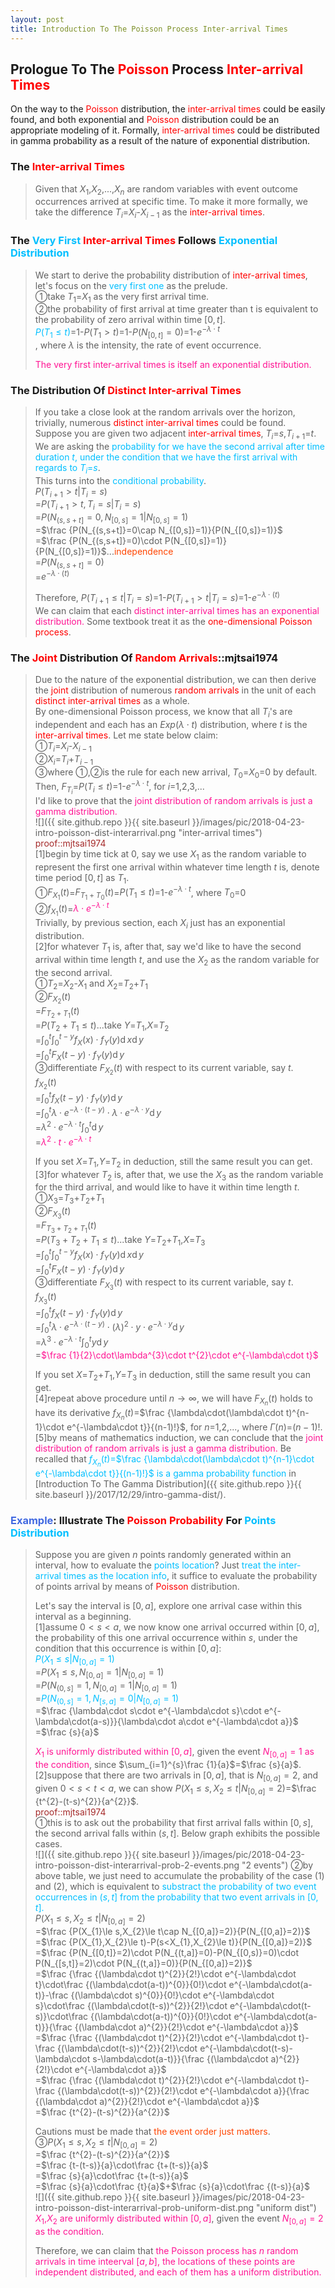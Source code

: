 ```yaml
---
layout: post
title: Introduction To The Poisson Process Inter-arrival Times
---
```


## Prologue To The <font color="Red">Poisson</font> Process <font color="Red">Inter-arrival Times</font>
<p class="message">
On the way to the <font color="Red">Poisson</font> distribution, the <font color="Red">inter-arrival times</font> could be easily found, and both exponential and <font color="Red">Poisson</font> distribution could be an appropriate modeling of it.  Formally, <font color="Red">inter-arrival times</font> could be distributed in gamma probability as a result of the nature of exponential distribution.  
</p>

### The <font color="Red">Inter-arrival Times</font>
>Given that $X_{1}$,$X_{2}$,...,$X_{n}$ are random variables with event outcome occurrences arrived at specific time.  To make it more formally, we take the difference $T_{i}$=$X_{i}$-$X_{i-1}$ as the <font color="Red">inter-arrival times</font>.  

### The <font color="DeepSkyBlue">Very First</font> <font color="Red">Inter-arrival Times</font> Follows <font color="DeepSkyBlue">Exponential Distribution</font>
>We start to derive the probability distribution of <font color="Red">inter-arrival times</font>, let's focus on the <font color="DeepSkyBlue">very first one</font> as the prelude.  
>&#10112;take $T_{1}$=$X_{1}$ as the very first arrival time.  
>&#10113;the probability of first arrival at time greater than t is equivalent to the probability of zero arrival within time $[0,t]$.  
><font color="DeepSkyBlue">$P(T_{1}\le t)$</font>=1-$P(T_{1}>t)$=1-$P(N_{[0,t]}=0)$=1-$e^{-\lambda\cdot t}$  
>, where $\lambda$ is the intensity, the rate of event occurrence.  
>
><font color="DeepPink">The very first inter-arrival times is itself an exponential distribution.</font>  

### The Distribution Of <font color="Red">Distinct Inter-arrival Times</font>
>If you take a close look at the random arrivals over the horizon, trivially, numerous <font color="Red">distinct inter-arrival times</font> could be found.  
>Suppose you are given two adjacent <font color="Red">inter-arrival times</font>, $T_{i}$=$s$,$T_{i+1}$=$t$.  We are asking the <font color="DeepSkyBlue">probability for we have the second arrival after time duration $t$, under the condition that we have the first arrival with regards to $T_{i}$=$s$</font>.  
>This turns into the <font color="DeepSkyBlue">conditional probability</font>.  
>$P(T_{i+1}>t|T_{i}=s)$  
>=$P(T_{i+1}>t,T_{i}=s|T_{i}=s)$  
>=$P(N_{(s,s+t]}=0,N_{[0,s]}=1|N_{[0,s]}=1)$  
>=$\frac {P(N_{(s,s+t]}=0\cap N_{[0,s]}=1)}{P(N_{[0,s]}=1)}$  
>=$\frac {P(N_{(s,s+t]}=0)\cdot P(N_{[0,s]}=1)}{P(N_{[0,s]}=1)}$...<font color="OrangeRed">independence</font>  
>=$P(N_{(s,s+t]}=0)$  
>=$e^{-\lambda\cdot(t)}$  
>
>Therefore, $P(T_{i+1}\le t|T_{i}=s)$=1-$P(T_{i+1}>t|T_{i}=s)$=1-$e^{-\lambda\cdot(t)}$  
>We can claim that each <font color="DeepPink">distinct inter-arrival times has an exponential distribution.</font>  Some textbook treat it as the <font color="Red">one-dimensional Poisson process</font>.  

### The <font color="Red">Joint</font> Distribution Of <font color="Red">Random Arrivals</font>::mjtsai1974
>Due to the nature of the exponential distribution, we can then derive the <font color="Red">joint</font> distribution of numerous <font color="Red">random arrivals</font> in the unit of each <font color="Red">distinct inter-arrival times</font> as a whole.  
>By one-dimensional Poisson process, we know that all $T_{i}$'s are independent and each has an $Exp(\lambda\cdot t)$ distribution, where $t$ is the <font color="Red">inter-arrival times</font>.  Let me state below claim:  
>&#10112;$T_{i}$=$X_{i}$-$X_{i-1}$  
>&#10113;$X_{i}$=$T_{i}$+$T_{i-1}$  
>&#10114;where &#10112;,&#10113;is the rule for each new arrival, $T_{0}$=$X_{0}$=$0$ by default.  
>Then, $F_{T_{i}}$=$P(T_{i}\le t)$=1-$e^{-\lambda\cdot t}$, for $i$=$1$,$2$,$3$,...  
>I'd like to prove that the <font color="DeepPink">joint distribution of random arrivals is just a gamma distribution.</font>  
![]({{ site.github.repo }}{{ site.baseurl }}/images/pic/2018-04-23-intro-poisson-dist-interarrival.png "inter-arrival times")
><font color="Brown">proof::mjtsai1974</font>  
>[1]begin by time tick at $0$, say we use $X_{1}$ as the random variable to represent the first one arrival within whatever time length $t$ is, denote time period $[0,t]$ as $T_{1}$.  
>&#10112;$F_{X_{1}}(t)$=$F_{T_{1}+T_{0}}(t)$=$P(T_{1}\le t)$=1-$e^{-\lambda\cdot t}$, where $T_{0}$=$0$  
>&#10113;$f_{X_{1}}(t)$=<font color="DeepPink">$\lambda\cdot e^{-\lambda\cdot t}$</font>  
>Trivially, by previous section, each $X_{i}$ just has an exponential distribution.  
>[2]for whatever $T_{1}$ is, after that, say we'd like to have the second arrival within time length $t$, and use the $X_{2}$ as the random variable for the second arrival.  
>&#10112;$T_{2}$=$X_{2}$-$X_{1}$ and $X_{2}$=$T_{2}$+$T_{1}$  
>&#10113;$F_{X_{2}}(t)$  
>=$F_{T_{2}+T_{1}}(t)$  
>=$P(T_{2}+T_{1}\le t)$...take $Y$=$T_{1}$,$X$=$T_{2}$  
>=$\int_{0}^{t}\int_{0}^{t-y}f_{X}(x)\cdot f_{Y}(y)\operatorname dx\operatorname dy$  
>=$\int_{0}^{t}F_{X}(t-y)\cdot f_{Y}(y)\operatorname dy$  
>&#10114;differentiate $F_{X_{2}}(t)$ with respect to its current variable, say $t$.  
>$f_{X_{2}}(t)$  
>=$\int_{0}^{t}f_{X}(t-y)\cdot f_{Y}(y)\operatorname dy$  
>=$\int_{0}^{t}\lambda\cdot e^{-\lambda\cdot(t-y)}\cdot\lambda\cdot e^{-\lambda\cdot y}\operatorname dy$  
>=$\lambda^{2}\cdot e^{-\lambda\cdot t}\int_{0}^{t}\operatorname dy$  
>=<font color="DeepPink">$\lambda^{2}\cdot t\cdot e^{-\lambda\cdot t}$</font>  
>
>If you set $X$=$T_{1}$,$Y$=$T_{2}$ in deduction, still the same result you can get.  
>[3]for whatever $T_{2}$ is, after that, we use the $X_{3}$ as the random variable for the third arrival, and would like to have it within time length $t$.  
>&#10112;$X_{3}$=$T_{3}$+$T_{2}$+$T_{1}$  
>&#10113;$F_{X_{3}}(t)$  
>=$F_{T_{3}+T_{2}+T_{1}}(t)$  
>=$P(T_{3}+T_{2}+T_{1}\le t)$...take $Y$=$T_{2}$+$T_{1}$,$X$=$T_{3}$  
>=$\int_{0}^{t}\int_{0}^{t-y}f_{X}(x)\cdot f_{Y}(y)\operatorname dx\operatorname dy$  
>=$\int_{0}^{t}F_{X}(t-y)\cdot f_{Y}(y)\operatorname dy$  
>&#10114;differentiate $F_{X_{3}}(t)$ with respect to its current variable, say $t$.  
>$f_{X_{3}}(t)$  
>=$\int_{0}^{t}f_{X}(t-y)\cdot f_{Y}(y)\operatorname dy$  
>=$\int_{0}^{t}\lambda\cdot e^{-\lambda\cdot(t-y)}\cdot(\lambda)^{2}\cdot y\cdot e^{-\lambda\cdot y}\operatorname dy$  
>=$\lambda^{3}\cdot e^{-\lambda\cdot t}\int_{0}^{t}y\operatorname dy$  
>=<font color="DeepPink">$\frac {1}{2}\cdot\lambda^{3}\cdot t^{2}\cdot e^{-\lambda\cdot t}$</font>  
>
>If you set $X$=$T_{2}$+$T_{1}$,$Y$=$T_{3}$ in deduction, still the same result you can get.  
>[4]repeat above procedure until $n\rightarrow\infty$, we will have $F_{X_{n}}(t)$ holds to have its derivative $f_{X_{n}}(t)$=$\frac {\lambda\cdot(\lambda\cdot t)^{n-1}\cdot e^{-\lambda\cdot t}}{(n-1)!}$, for $n$=$1$,$2$,..., where $\Gamma(n)$=$(n-1)!$.  
>[5]by means of mathematics induction, we can conclude that the <font color="DeepPink">joint distribution of random arrivals is just a gamma distribution.</font>  Be recalled that <font color="DeepSkyBlue">$f_{X_{n}}(t)$=$\frac {\lambda\cdot(\lambda\cdot t)^{n-1}\cdot e^{-\lambda\cdot t}}{(n-1)!}$ is a gamma probability function</font> in [Introduction To The Gamma Distribution]({{ site.github.repo }}{{ site.baseurl }}/2017/12/29/intro-gamma-dist/).  

### <font color="RoyalBlue">Example</font>: Illustrate The <font color="Red">Poisson Probability</font> For <font color="DeepSkyBlue">Points Distribution</font>
>Suppose you are given $n$ points randomly generated within an interval, how to evaluate the <font color="DeepSkyBlue">points location</font>?  Just <font color="DeepSkyBlue">treat the inter-arrival times as the location info</font>, it suffice to evaluate the probability of points arrival by means of <font color="Red">Poisson</font> distribution.  
>
>Let's say the interval is $[0,a]$, explore one arrival case within this interval as a beginning.  
>[1]assume $0<s<a$, we now know one arrival occurred within $[0,a]$, the probability of this one arrival occurrence within $s$, under the condition that this occurrence is within $[0,a]$:  
><font color="DeepSkyBlue">$P(X_{1}\le s|N_{[0,a]}=1)$</font>  
>=$P(X_{1}\le s,N_{[0,a]}=1|N_{[0,a]}=1)$  
>=$P(N_{(0,s]}=1,N_{[0,a]}=1|N_{[0,a]}=1)$  
>=<font color="DeepSkyBlue">$P(N_{(0,s]}=1,N_{[s,a]}=0|N_{[0,a]}=1)$</font>  
>=$\frac {\lambda\cdot s\cdot e^{-\lambda\cdot s}\cdot e^{-\lambda\cdot(a-s)}}{\lambda\cdot a\cdot e^{-\lambda\cdot a}}$  
>=$\frac {s}{a}$  
>
><font color="DeepPink">$X_{1}$ is uniformly distributed within $[0,a]$</font>, given the event <font color="DeepPink">${N_{[0,a]}=1}$ as the condition</font>, since $\sum_{i=1}^{s}\frac {1}{a}$=$\frac {s}{a}$.  
>[2]suppose that there are two arrivals in $[0,a]$, that is $N_{[0,a]}=2$, and given $0<s<t<a$, we can show $P(X_{1}\le s,X_{2}\le t|N_{[0,a]}=2)$=$\frac {t^{2}-(t-s)^{2}}{a^{2}}$.  
><font color="Brown">proof::mjtsai1974</font>  
>&#10112;this is to ask out the probability that first arrival falls within $[0,s]$, the second arrival falls within $(s,t]$.  Below graph exhibits the possible cases.  
![]({{ site.github.repo }}{{ site.baseurl }}/images/pic/2018-04-23-intro-poisson-dist-interarrival-prob-2-events.png "2 events")
>&#10113;by above table, we just need to accumulate the probability of the case (1) and (2), which is equivalent to <font color="DeepSkyBlue">substract the probability of two event occurrences in $(s,t]$ from the probability that two event arrivals in $[0,t]$.</font>  
>$P(X_{1}\le s,X_{2}\le t|N_{[0,a]}=2)$  
>=$\frac {P(X_{1}\le s,X_{2}\le t\cap N_{[0,a]}=2)}{P(N_{[0,a]}=2)}$  
>=$\frac {P(X_{1},X_{2}\le t)-P(s<X_{1},X_{2}\le t)}{P(N_{[0,a]}=2)}$  
>=$\frac {P(N_{[0,t]}=2)\cdot P(N_{(t,a]}=0)-P(N_{[0,s)}=0)\cdot P(N_{[s,t]}=2)\cdot P(N_{(t,a]}=0)}{P(N_{[0,a]}=2)}$  
>=$\frac {\frac {(\lambda\cdot t)^{2}}{2!}\cdot e^{-\lambda\cdot t}\cdot\frac {(\lambda\cdot(a-t))^{0}}{0!}\cdot e^{-\lambda\cdot(a-t)}-\frac {(\lambda\cdot s)^{0}}{0!}\cdot e^{-\lambda\cdot s}\cdot\frac {(\lambda\cdot(t-s))^{2}}{2!}\cdot e^{-\lambda\cdot(t-s)}\cdot\frac {(\lambda\cdot(a-t))^{0}}{0!}\cdot e^{-\lambda\cdot(a-t)}}{\frac {(\lambda\cdot a)^{2}}{2!}\cdot e^{-\lambda\cdot a}}$  
>=$\frac {\frac {(\lambda\cdot t)^{2}}{2!}\cdot e^{-\lambda\cdot t}-\frac {(\lambda\cdot(t-s))^{2}}{2!}\cdot e^{-\lambda\cdot(t-s)-\lambda\cdot s-\lambda\cdot(a-t)}}{\frac {(\lambda\cdot a)^{2}}{2!}\cdot e^{-\lambda\cdot a}}$  
>=$\frac {\frac {(\lambda\cdot t)^{2}}{2!}\cdot e^{-\lambda\cdot t}-\frac {(\lambda\cdot(t-s))^{2}}{2!}\cdot e^{-\lambda\cdot a}}{\frac {(\lambda\cdot a)^{2}}{2!}\cdot e^{-\lambda\cdot a}}$  
>=$\frac {t^{2}-(t-s)^{2}}{a^{2}}$  
>
>Cautions must be made that <font color="OrangeRed">the event order just matters</font>.  
>&#10114;$P(X_{1}\le s,X_{2}\le t|N_{[0,a]}=2)$  
>=$\frac {t^{2}-(t-s)^{2}}{a^{2}}$  
>=$\frac {t-(t-s)}{a}\cdot\frac {t+(t-s)}{a}$  
>=$\frac {s}{a}\cdot\frac {t+(t-s)}{a}$  
>=$\frac {s}{a}\cdot\frac {t}{a}$+$\frac {s}{a}\cdot\frac {(t-s)}{a}$  
![]({{ site.github.repo }}{{ site.baseurl }}/images/pic/2018-04-23-intro-poisson-dist-interarrival-prob-uniform-dist.png "uniform dist")
><font color="DeepPink">$X_{1}$,$X_{2}$ are uniformly distributed within $[0,a]$</font>, given the event <font color="DeepPink">${N_{[0,a]}=2}$ as the condition</font>.
>
>Therefore, we can claim that <font color="DeepPink">the Poisson process has $n$ random arrivals in time inteerval $[a,b]$, the locations of these points are independent distributed, and each of them has a uniform distribution.</font>  

<!-- Γ -->
<!-- \frac{\Gamma(k + n)}{\Gamma(n)} \frac{1}{r^k}  -->
<!-- \mbox{\large$\vert$}\nolimits_0^\infty -->
<!-- \vert_0^\infty -->
<!-- &prime; ′ -->
<!-- &Prime; ″ -->
<!-- $E\lbrack X\rbrack$ -->
<!-- \overline{X_n} -->
<!-- \frac{{\overline {X_n}}-\mu}{S/\sqrt n} -->
<!-- \lim_{t\rightarrow\infty} -->
<!-- \int_{0}^{a}\lambda\cdot e^{-\lambda\cdot t}\operatorname dt -->

<!-- Notes -->
<!-- <font color="OrangeRed">items, verb, to make it the focus</font> -->
<!-- <font color="Red">KKT</font> -->
<!-- <font color="Red">SMO heuristics</font> -->
<!-- <font color="Red">F</font> distribution -->
<!-- <font color="Red">t</font> distribution -->
<!-- <font color="DeepSkyBlue">suggested item, soft item</font> -->
<!-- <font color="RoyalBlue">old alpha, quiz, example</font> -->
<!-- <font color="Green">new alpha</font> -->

<!-- <font color="DeepPink">positive conclusion, finding</font> -->
<!-- <font color="RosyBrown">negative conclusion, finding</font> -->

<!-- <font color="#00ADAD">policy</font> -->
<!-- <font color="#6100A8">full observable</font> -->
<!-- <font color="#FFAC12">partial observable</font> -->
<!-- <font color="#EB00EB">stochastic</font> -->
<!-- <font color="#8400E6">state transition</font> -->
<!-- <font color="#D600D6">discount factor gamma $\gamma$</font> -->
<!-- <font color="#D600D6">$V(S)$</font> -->
<!-- <font color="#9300FF">immediate reward R(S)</font> -->

<!-- https://www.medcalc.org/manual/gamma_distribution_functions.php -->
<!-- https://www.statlect.com/probability-distributions/student-t-distribution#hid5 -->